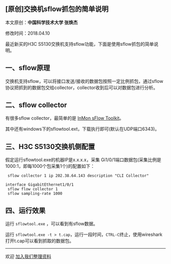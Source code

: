 ## [原创]交换机sflow抓包的简单说明

本文原创：**中国科学技术大学 张焕杰**

修改时间：2018.04.10

最近新买的H3C S5130交换机支持sflow功能，下面是使用sflow抓包的简单说明。

## 一、sflow原理

交换机支持sflow，可以将接口发送/接收的数据包按照一定比例抓包，通过sflow协议把抓到的数据包交给collector，collector收到后可以对数据包进行分析。


## 二、sflow collector

有很多sflow collector，最简单的是 [InMon sFlow Toolkit](https://inmon.com/technology/sflowTools.php)。

其中还有windows下的sflowtool.ext，下载执行即可(默认在UDP端口6343)。


## 三、H3C S5130交换机侧配置

假定运行sflowtool.exe的机器IP是x.x.x.x，采集 Gi1/0/1端口数据包(采集比例是1000:1，即每1000个包采集1个)的配置如下：

```
 sflow collector 1 ip 202.38.64.143 description "CLI Collector"

interface GigabitEthernet1/0/1
 sflow flow collector 1
 sflow sampling-rate 1000
```

## 四、运行效果

运行 `sflowtool.exe` ，可以看到有sflow数据。

运行 `sflowtool.exe -t > t.cap`，运行一段时间，`CTRL-C`终止，使用wireshark打开t.cap可以看到抓取的数据包。


***
欢迎 [加入我们整理资料](https://github.com/bg6cq/ITTS)
